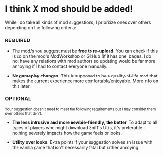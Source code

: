 # I think X mod should be added!

While I do take all kinds of mod suggestions, I prioritize ones over others depending on the following criteria:

### REQUIRED
- The mod/s you suggest must be **free to re-upload**. You can check if this is so on the mod's ModWorkshop or GitHub (if it has one) pages. I do not have any relations with mod authors so updating would be far more annoying if I had to contact everyone manually. 

- **No gameplay changes**. This is supposed to be a quality-of-life mod that makes the current experience more comfortable/enjoyable. More info on this later.

### OPTIONAL
<sub>Your suggestion doesn't need to meet the following requirements but I may consider them over others that don't.</sub>

- **The less intrusive and more newbie-friendly, the better**. To adapt to all types of players who might download Sniff's Utils, it's preferable if nothing severely impacts how the game feels or looks.

- **Utility over looks**. Extra points if your suggestion solves an issue with the vanilla game that isn't necessarily fatal but rather annoying.
